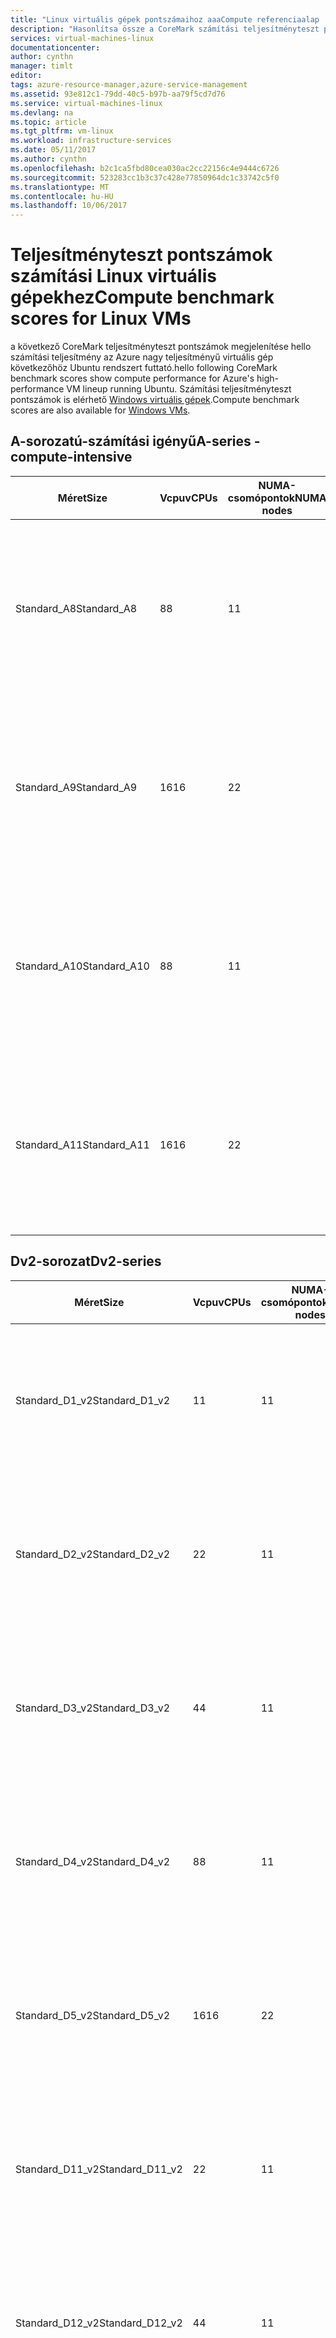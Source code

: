 ```yaml
---
title: "Linux virtuális gépek pontszámaihoz aaaCompute referenciaalap |} Microsoft Docs"
description: "Hasonlítsa össze a CoreMark számítási teljesítményteszt pontszámok Linux operációs rendszert futtató Azure virtuális gépek"
services: virtual-machines-linux
documentationcenter: 
author: cynthn
manager: timlt
editor: 
tags: azure-resource-manager,azure-service-management
ms.assetid: 93e812c1-79dd-40c5-b97b-aa79f5cd7d76
ms.service: virtual-machines-linux
ms.devlang: na
ms.topic: article
ms.tgt_pltfrm: vm-linux
ms.workload: infrastructure-services
ms.date: 05/11/2017
ms.author: cynthn
ms.openlocfilehash: b2c1ca5fbd80cea030ac2cc22156c4e9444c6726
ms.sourcegitcommit: 523283cc1b3c37c428e77850964dc1c33742c5f0
ms.translationtype: MT
ms.contentlocale: hu-HU
ms.lasthandoff: 10/06/2017
---
```

# <a name="compute-benchmark-scores-for-linux-vms"></a><span data-ttu-id="a02c3-103">Teljesítményteszt pontszámok számítási Linux virtuális gépekhez</span><span class="sxs-lookup"><span data-stu-id="a02c3-103">Compute benchmark scores for Linux VMs</span></span>
<span data-ttu-id="a02c3-104">a következő CoreMark teljesítményteszt pontszámok megjelenítése hello számítási teljesítmény az Azure nagy teljesítményű virtuális gép következőhöz Ubuntu rendszert futtató.</span><span class="sxs-lookup"><span data-stu-id="a02c3-104">hello following CoreMark benchmark scores show compute performance for Azure's high-performance VM lineup running Ubuntu.</span></span> <span data-ttu-id="a02c3-105">Számítási teljesítményteszt pontszámok is elérhető [Windows virtuális gépek](../windows/compute-benchmark-scores.md?toc=%2fazure%2fvirtual-machines%2fwindows%2ftoc.json).</span><span class="sxs-lookup"><span data-stu-id="a02c3-105">Compute benchmark scores are also available for [Windows VMs](../windows/compute-benchmark-scores.md?toc=%2fazure%2fvirtual-machines%2fwindows%2ftoc.json).</span></span>

## <a name="a-series---compute-intensive"></a><span data-ttu-id="a02c3-106">A-sorozatú-számítási igényű</span><span class="sxs-lookup"><span data-stu-id="a02c3-106">A-series - compute-intensive</span></span>
| <span data-ttu-id="a02c3-107">Méret</span><span class="sxs-lookup"><span data-stu-id="a02c3-107">Size</span></span> | <span data-ttu-id="a02c3-108">Vcpu</span><span class="sxs-lookup"><span data-stu-id="a02c3-108">vCPUs</span></span> | <span data-ttu-id="a02c3-109">NUMA-csomópontok</span><span class="sxs-lookup"><span data-stu-id="a02c3-109">NUMA nodes</span></span> | <span data-ttu-id="a02c3-110">CPU</span><span class="sxs-lookup"><span data-stu-id="a02c3-110">CPU</span></span> | <span data-ttu-id="a02c3-111">Fut.</span><span class="sxs-lookup"><span data-stu-id="a02c3-111">Runs</span></span> | <span data-ttu-id="a02c3-112">Az ismétlés/mp</span><span class="sxs-lookup"><span data-stu-id="a02c3-112">Iterations/sec</span></span> | <span data-ttu-id="a02c3-113">Szórás</span><span class="sxs-lookup"><span data-stu-id="a02c3-113">StdDev</span></span> |
| --- | --- | --- | --- | --- | --- | --- |
| <span data-ttu-id="a02c3-114">Standard_A8</span><span class="sxs-lookup"><span data-stu-id="a02c3-114">Standard_A8</span></span> |<span data-ttu-id="a02c3-115">8</span><span class="sxs-lookup"><span data-stu-id="a02c3-115">8</span></span> |<span data-ttu-id="a02c3-116">1</span><span class="sxs-lookup"><span data-stu-id="a02c3-116">1</span></span> |<span data-ttu-id="a02c3-117">Intel Xeon CPU E5-2670 0 @ 2.6-os GHz</span><span class="sxs-lookup"><span data-stu-id="a02c3-117">Intel Xeon CPU E5-2670 0 @ 2.6 GHz</span></span> |<span data-ttu-id="a02c3-118">179</span><span class="sxs-lookup"><span data-stu-id="a02c3-118">179</span></span> |<span data-ttu-id="a02c3-119">110,294</span><span class="sxs-lookup"><span data-stu-id="a02c3-119">110,294</span></span> |<span data-ttu-id="a02c3-120">554</span><span class="sxs-lookup"><span data-stu-id="a02c3-120">554</span></span> |
| <span data-ttu-id="a02c3-121">Standard_A9</span><span class="sxs-lookup"><span data-stu-id="a02c3-121">Standard_A9</span></span> |<span data-ttu-id="a02c3-122">16</span><span class="sxs-lookup"><span data-stu-id="a02c3-122">16</span></span> |<span data-ttu-id="a02c3-123">2</span><span class="sxs-lookup"><span data-stu-id="a02c3-123">2</span></span> |<span data-ttu-id="a02c3-124">Intel Xeon CPU E5-2670 0 @ 2.6-os GHz</span><span class="sxs-lookup"><span data-stu-id="a02c3-124">Intel Xeon CPU E5-2670 0 @ 2.6 GHz</span></span> |<span data-ttu-id="a02c3-125">189</span><span class="sxs-lookup"><span data-stu-id="a02c3-125">189</span></span> |<span data-ttu-id="a02c3-126">210,816</span><span class="sxs-lookup"><span data-stu-id="a02c3-126">210,816</span></span> |<span data-ttu-id="a02c3-127">2,126</span><span class="sxs-lookup"><span data-stu-id="a02c3-127">2,126</span></span> |
| <span data-ttu-id="a02c3-128">Standard_A10</span><span class="sxs-lookup"><span data-stu-id="a02c3-128">Standard_A10</span></span> |<span data-ttu-id="a02c3-129">8</span><span class="sxs-lookup"><span data-stu-id="a02c3-129">8</span></span> |<span data-ttu-id="a02c3-130">1</span><span class="sxs-lookup"><span data-stu-id="a02c3-130">1</span></span> |<span data-ttu-id="a02c3-131">Intel Xeon CPU E5-2670 0 @ 2.6-os GHz</span><span class="sxs-lookup"><span data-stu-id="a02c3-131">Intel Xeon CPU E5-2670 0 @ 2.6 GHz</span></span> |<span data-ttu-id="a02c3-132">188</span><span class="sxs-lookup"><span data-stu-id="a02c3-132">188</span></span> |<span data-ttu-id="a02c3-133">110,025</span><span class="sxs-lookup"><span data-stu-id="a02c3-133">110,025</span></span> |<span data-ttu-id="a02c3-134">1,045</span><span class="sxs-lookup"><span data-stu-id="a02c3-134">1,045</span></span> |
| <span data-ttu-id="a02c3-135">Standard_A11</span><span class="sxs-lookup"><span data-stu-id="a02c3-135">Standard_A11</span></span> |<span data-ttu-id="a02c3-136">16</span><span class="sxs-lookup"><span data-stu-id="a02c3-136">16</span></span> |<span data-ttu-id="a02c3-137">2</span><span class="sxs-lookup"><span data-stu-id="a02c3-137">2</span></span> |<span data-ttu-id="a02c3-138">Intel Xeon CPU E5-2670 0 @ 2.6-os GHz</span><span class="sxs-lookup"><span data-stu-id="a02c3-138">Intel Xeon CPU E5-2670 0 @ 2.6 GHz</span></span> |<span data-ttu-id="a02c3-139">188</span><span class="sxs-lookup"><span data-stu-id="a02c3-139">188</span></span> |<span data-ttu-id="a02c3-140">210,727</span><span class="sxs-lookup"><span data-stu-id="a02c3-140">210,727</span></span> |<span data-ttu-id="a02c3-141">2,073</span><span class="sxs-lookup"><span data-stu-id="a02c3-141">2,073</span></span> |

## <a name="dv2-series"></a><span data-ttu-id="a02c3-142">Dv2-sorozat</span><span class="sxs-lookup"><span data-stu-id="a02c3-142">Dv2-series</span></span>
| <span data-ttu-id="a02c3-143">Méret</span><span class="sxs-lookup"><span data-stu-id="a02c3-143">Size</span></span> | <span data-ttu-id="a02c3-144">Vcpu</span><span class="sxs-lookup"><span data-stu-id="a02c3-144">vCPUs</span></span> | <span data-ttu-id="a02c3-145">NUMA-csomópontok</span><span class="sxs-lookup"><span data-stu-id="a02c3-145">NUMA nodes</span></span> | <span data-ttu-id="a02c3-146">CPU</span><span class="sxs-lookup"><span data-stu-id="a02c3-146">CPU</span></span> | <span data-ttu-id="a02c3-147">Fut.</span><span class="sxs-lookup"><span data-stu-id="a02c3-147">Runs</span></span> | <span data-ttu-id="a02c3-148">Az ismétlés/mp</span><span class="sxs-lookup"><span data-stu-id="a02c3-148">Iterations/sec</span></span> | <span data-ttu-id="a02c3-149">Szórás</span><span class="sxs-lookup"><span data-stu-id="a02c3-149">StdDev</span></span> |
| --- | --- | --- | --- | --- | --- | --- |
| <span data-ttu-id="a02c3-150">Standard_D1_v2</span><span class="sxs-lookup"><span data-stu-id="a02c3-150">Standard_D1_v2</span></span> |<span data-ttu-id="a02c3-151">1</span><span class="sxs-lookup"><span data-stu-id="a02c3-151">1</span></span> |<span data-ttu-id="a02c3-152">1</span><span class="sxs-lookup"><span data-stu-id="a02c3-152">1</span></span> |<span data-ttu-id="a02c3-153">Intel Xeon E5-2673 v3 2,4 GHz-es @</span><span class="sxs-lookup"><span data-stu-id="a02c3-153">Intel Xeon E5-2673 v3 @ 2.4 GHz</span></span> |<span data-ttu-id="a02c3-154">140</span><span class="sxs-lookup"><span data-stu-id="a02c3-154">140</span></span> |<span data-ttu-id="a02c3-155">14,852</span><span class="sxs-lookup"><span data-stu-id="a02c3-155">14,852</span></span> |<span data-ttu-id="a02c3-156">780</span><span class="sxs-lookup"><span data-stu-id="a02c3-156">780</span></span> |
| <span data-ttu-id="a02c3-157">Standard_D2_v2</span><span class="sxs-lookup"><span data-stu-id="a02c3-157">Standard_D2_v2</span></span> |<span data-ttu-id="a02c3-158">2</span><span class="sxs-lookup"><span data-stu-id="a02c3-158">2</span></span> |<span data-ttu-id="a02c3-159">1</span><span class="sxs-lookup"><span data-stu-id="a02c3-159">1</span></span> |<span data-ttu-id="a02c3-160">Intel Xeon E5-2673 v3 2,4 GHz-es @</span><span class="sxs-lookup"><span data-stu-id="a02c3-160">Intel Xeon E5-2673 v3 @ 2.4 GHz</span></span> |<span data-ttu-id="a02c3-161">133</span><span class="sxs-lookup"><span data-stu-id="a02c3-161">133</span></span> |<span data-ttu-id="a02c3-162">29,467</span><span class="sxs-lookup"><span data-stu-id="a02c3-162">29,467</span></span> |<span data-ttu-id="a02c3-163">1,863</span><span class="sxs-lookup"><span data-stu-id="a02c3-163">1,863</span></span> |
| <span data-ttu-id="a02c3-164">Standard_D3_v2</span><span class="sxs-lookup"><span data-stu-id="a02c3-164">Standard_D3_v2</span></span> |<span data-ttu-id="a02c3-165">4</span><span class="sxs-lookup"><span data-stu-id="a02c3-165">4</span></span> |<span data-ttu-id="a02c3-166">1</span><span class="sxs-lookup"><span data-stu-id="a02c3-166">1</span></span> |<span data-ttu-id="a02c3-167">Intel Xeon E5-2673 v3 2,4 GHz-es @</span><span class="sxs-lookup"><span data-stu-id="a02c3-167">Intel Xeon E5-2673 v3 @ 2.4 GHz</span></span> |<span data-ttu-id="a02c3-168">139</span><span class="sxs-lookup"><span data-stu-id="a02c3-168">139</span></span> |<span data-ttu-id="a02c3-169">56,205</span><span class="sxs-lookup"><span data-stu-id="a02c3-169">56,205</span></span> |<span data-ttu-id="a02c3-170">1,167</span><span class="sxs-lookup"><span data-stu-id="a02c3-170">1,167</span></span> |
| <span data-ttu-id="a02c3-171">Standard_D4_v2</span><span class="sxs-lookup"><span data-stu-id="a02c3-171">Standard_D4_v2</span></span> |<span data-ttu-id="a02c3-172">8</span><span class="sxs-lookup"><span data-stu-id="a02c3-172">8</span></span> |<span data-ttu-id="a02c3-173">1</span><span class="sxs-lookup"><span data-stu-id="a02c3-173">1</span></span> |<span data-ttu-id="a02c3-174">Intel Xeon E5-2673 v3 2,4 GHz-es @</span><span class="sxs-lookup"><span data-stu-id="a02c3-174">Intel Xeon E5-2673 v3 @ 2.4 GHz</span></span> |<span data-ttu-id="a02c3-175">126</span><span class="sxs-lookup"><span data-stu-id="a02c3-175">126</span></span> |<span data-ttu-id="a02c3-176">108,543</span><span class="sxs-lookup"><span data-stu-id="a02c3-176">108,543</span></span> |<span data-ttu-id="a02c3-177">3,446</span><span class="sxs-lookup"><span data-stu-id="a02c3-177">3,446</span></span> |
| <span data-ttu-id="a02c3-178">Standard_D5_v2</span><span class="sxs-lookup"><span data-stu-id="a02c3-178">Standard_D5_v2</span></span> |<span data-ttu-id="a02c3-179">16</span><span class="sxs-lookup"><span data-stu-id="a02c3-179">16</span></span> |<span data-ttu-id="a02c3-180">2</span><span class="sxs-lookup"><span data-stu-id="a02c3-180">2</span></span> |<span data-ttu-id="a02c3-181">Intel Xeon E5-2673 v3 2,4 GHz-es @</span><span class="sxs-lookup"><span data-stu-id="a02c3-181">Intel Xeon E5-2673 v3 @ 2.4 GHz</span></span> |<span data-ttu-id="a02c3-182">126</span><span class="sxs-lookup"><span data-stu-id="a02c3-182">126</span></span> |<span data-ttu-id="a02c3-183">205,332</span><span class="sxs-lookup"><span data-stu-id="a02c3-183">205,332</span></span> |<span data-ttu-id="a02c3-184">9,998</span><span class="sxs-lookup"><span data-stu-id="a02c3-184">9,998</span></span> |
| <span data-ttu-id="a02c3-185">Standard_D11_v2</span><span class="sxs-lookup"><span data-stu-id="a02c3-185">Standard_D11_v2</span></span> |<span data-ttu-id="a02c3-186">2</span><span class="sxs-lookup"><span data-stu-id="a02c3-186">2</span></span> |<span data-ttu-id="a02c3-187">1</span><span class="sxs-lookup"><span data-stu-id="a02c3-187">1</span></span> |<span data-ttu-id="a02c3-188">Intel Xeon E5-2673 v3 2,4 GHz-es @</span><span class="sxs-lookup"><span data-stu-id="a02c3-188">Intel Xeon E5-2673 v3 @ 2.4 GHz</span></span> |<span data-ttu-id="a02c3-189">125</span><span class="sxs-lookup"><span data-stu-id="a02c3-189">125</span></span> |<span data-ttu-id="a02c3-190">28,598</span><span class="sxs-lookup"><span data-stu-id="a02c3-190">28,598</span></span> |<span data-ttu-id="a02c3-191">1,510</span><span class="sxs-lookup"><span data-stu-id="a02c3-191">1,510</span></span> |
| <span data-ttu-id="a02c3-192">Standard_D12_v2</span><span class="sxs-lookup"><span data-stu-id="a02c3-192">Standard_D12_v2</span></span> |<span data-ttu-id="a02c3-193">4</span><span class="sxs-lookup"><span data-stu-id="a02c3-193">4</span></span> |<span data-ttu-id="a02c3-194">1</span><span class="sxs-lookup"><span data-stu-id="a02c3-194">1</span></span> |<span data-ttu-id="a02c3-195">Intel Xeon E5-2673 v3 2,4 GHz-es @</span><span class="sxs-lookup"><span data-stu-id="a02c3-195">Intel Xeon E5-2673 v3 @ 2.4 GHz</span></span> |<span data-ttu-id="a02c3-196">131</span><span class="sxs-lookup"><span data-stu-id="a02c3-196">131</span></span> |<span data-ttu-id="a02c3-197">55,673</span><span class="sxs-lookup"><span data-stu-id="a02c3-197">55,673</span></span> |<span data-ttu-id="a02c3-198">1,418</span><span class="sxs-lookup"><span data-stu-id="a02c3-198">1,418</span></span> |
| <span data-ttu-id="a02c3-199">Standard_D13_v2</span><span class="sxs-lookup"><span data-stu-id="a02c3-199">Standard_D13_v2</span></span> |<span data-ttu-id="a02c3-200">8</span><span class="sxs-lookup"><span data-stu-id="a02c3-200">8</span></span> |<span data-ttu-id="a02c3-201">1</span><span class="sxs-lookup"><span data-stu-id="a02c3-201">1</span></span> |<span data-ttu-id="a02c3-202">Intel Xeon E5-2673 v3 2,4 GHz-es @</span><span class="sxs-lookup"><span data-stu-id="a02c3-202">Intel Xeon E5-2673 v3 @ 2.4 GHz</span></span> |<span data-ttu-id="a02c3-203">140</span><span class="sxs-lookup"><span data-stu-id="a02c3-203">140</span></span> |<span data-ttu-id="a02c3-204">107,986</span><span class="sxs-lookup"><span data-stu-id="a02c3-204">107,986</span></span> |<span data-ttu-id="a02c3-205">3,089</span><span class="sxs-lookup"><span data-stu-id="a02c3-205">3,089</span></span> |
| <span data-ttu-id="a02c3-206">Standard_D14_v2</span><span class="sxs-lookup"><span data-stu-id="a02c3-206">Standard_D14_v2</span></span> |<span data-ttu-id="a02c3-207">16</span><span class="sxs-lookup"><span data-stu-id="a02c3-207">16</span></span> |<span data-ttu-id="a02c3-208">2</span><span class="sxs-lookup"><span data-stu-id="a02c3-208">2</span></span> |<span data-ttu-id="a02c3-209">Intel Xeon E5-2673 v3 2,4 GHz-es @</span><span class="sxs-lookup"><span data-stu-id="a02c3-209">Intel Xeon E5-2673 v3 @ 2.4 GHz</span></span> |<span data-ttu-id="a02c3-210">140</span><span class="sxs-lookup"><span data-stu-id="a02c3-210">140</span></span> |<span data-ttu-id="a02c3-211">208,186</span><span class="sxs-lookup"><span data-stu-id="a02c3-211">208,186</span></span> |<span data-ttu-id="a02c3-212">8,839</span><span class="sxs-lookup"><span data-stu-id="a02c3-212">8,839</span></span> |
| <span data-ttu-id="a02c3-213">Standard_D15_v2</span><span class="sxs-lookup"><span data-stu-id="a02c3-213">Standard_D15_v2</span></span> |<span data-ttu-id="a02c3-214">20</span><span class="sxs-lookup"><span data-stu-id="a02c3-214">20</span></span> |<span data-ttu-id="a02c3-215">2</span><span class="sxs-lookup"><span data-stu-id="a02c3-215">2</span></span> |<span data-ttu-id="a02c3-216">Intel Xeon E5-2673 v3 2,4 GHz-es @</span><span class="sxs-lookup"><span data-stu-id="a02c3-216">Intel Xeon E5-2673 v3 @ 2.4 GHz</span></span> |<span data-ttu-id="a02c3-217">28</span><span class="sxs-lookup"><span data-stu-id="a02c3-217">28</span></span> |<span data-ttu-id="a02c3-218">268,560</span><span class="sxs-lookup"><span data-stu-id="a02c3-218">268,560</span></span> |<span data-ttu-id="a02c3-219">4,667</span><span class="sxs-lookup"><span data-stu-id="a02c3-219">4,667</span></span> |

## <a name="f-series"></a><span data-ttu-id="a02c3-220">F-sorozat</span><span class="sxs-lookup"><span data-stu-id="a02c3-220">F-series</span></span>
| <span data-ttu-id="a02c3-221">Méret</span><span class="sxs-lookup"><span data-stu-id="a02c3-221">Size</span></span> | <span data-ttu-id="a02c3-222">Vcpu</span><span class="sxs-lookup"><span data-stu-id="a02c3-222">vCPUs</span></span> | <span data-ttu-id="a02c3-223">NUMA-csomópontok</span><span class="sxs-lookup"><span data-stu-id="a02c3-223">NUMA nodes</span></span> | <span data-ttu-id="a02c3-224">CPU</span><span class="sxs-lookup"><span data-stu-id="a02c3-224">CPU</span></span> | <span data-ttu-id="a02c3-225">Fut.</span><span class="sxs-lookup"><span data-stu-id="a02c3-225">Runs</span></span> | <span data-ttu-id="a02c3-226">Az ismétlés/mp</span><span class="sxs-lookup"><span data-stu-id="a02c3-226">Iterations/sec</span></span> | <span data-ttu-id="a02c3-227">Szórás</span><span class="sxs-lookup"><span data-stu-id="a02c3-227">StdDev</span></span> |
| --- | --- | --- | --- | --- | --- | --- |
| <span data-ttu-id="a02c3-228">Standard_F1</span><span class="sxs-lookup"><span data-stu-id="a02c3-228">Standard_F1</span></span> |<span data-ttu-id="a02c3-229">1</span><span class="sxs-lookup"><span data-stu-id="a02c3-229">1</span></span> |<span data-ttu-id="a02c3-230">1</span><span class="sxs-lookup"><span data-stu-id="a02c3-230">1</span></span> |<span data-ttu-id="a02c3-231">Intel Xeon E5-2673 v3 2,4 GHz-es @</span><span class="sxs-lookup"><span data-stu-id="a02c3-231">Intel Xeon E5-2673 v3 @ 2.4 GHz</span></span> |<span data-ttu-id="a02c3-232">154</span><span class="sxs-lookup"><span data-stu-id="a02c3-232">154</span></span> |<span data-ttu-id="a02c3-233">15,602</span><span class="sxs-lookup"><span data-stu-id="a02c3-233">15,602</span></span> |<span data-ttu-id="a02c3-234">787</span><span class="sxs-lookup"><span data-stu-id="a02c3-234">787</span></span> |
| <span data-ttu-id="a02c3-235">Standard_F2</span><span class="sxs-lookup"><span data-stu-id="a02c3-235">Standard_F2</span></span> |<span data-ttu-id="a02c3-236">2</span><span class="sxs-lookup"><span data-stu-id="a02c3-236">2</span></span> |<span data-ttu-id="a02c3-237">1</span><span class="sxs-lookup"><span data-stu-id="a02c3-237">1</span></span> |<span data-ttu-id="a02c3-238">Intel Xeon E5-2673 v3 2,4 GHz-es @</span><span class="sxs-lookup"><span data-stu-id="a02c3-238">Intel Xeon E5-2673 v3 @ 2.4 GHz</span></span> |<span data-ttu-id="a02c3-239">126</span><span class="sxs-lookup"><span data-stu-id="a02c3-239">126</span></span> |<span data-ttu-id="a02c3-240">29,519</span><span class="sxs-lookup"><span data-stu-id="a02c3-240">29,519</span></span> |<span data-ttu-id="a02c3-241">1,233</span><span class="sxs-lookup"><span data-stu-id="a02c3-241">1,233</span></span> |
| <span data-ttu-id="a02c3-242">Standard_F4</span><span class="sxs-lookup"><span data-stu-id="a02c3-242">Standard_F4</span></span> |<span data-ttu-id="a02c3-243">4</span><span class="sxs-lookup"><span data-stu-id="a02c3-243">4</span></span> |<span data-ttu-id="a02c3-244">1</span><span class="sxs-lookup"><span data-stu-id="a02c3-244">1</span></span> |<span data-ttu-id="a02c3-245">Intel Xeon E5-2673 v3 2,4 GHz-es @</span><span class="sxs-lookup"><span data-stu-id="a02c3-245">Intel Xeon E5-2673 v3 @ 2.4 GHz</span></span> |<span data-ttu-id="a02c3-246">147</span><span class="sxs-lookup"><span data-stu-id="a02c3-246">147</span></span> |<span data-ttu-id="a02c3-247">58,709</span><span class="sxs-lookup"><span data-stu-id="a02c3-247">58,709</span></span> |<span data-ttu-id="a02c3-248">1,227</span><span class="sxs-lookup"><span data-stu-id="a02c3-248">1,227</span></span> |
| <span data-ttu-id="a02c3-249">Standard_F8</span><span class="sxs-lookup"><span data-stu-id="a02c3-249">Standard_F8</span></span> |<span data-ttu-id="a02c3-250">8</span><span class="sxs-lookup"><span data-stu-id="a02c3-250">8</span></span> |<span data-ttu-id="a02c3-251">1</span><span class="sxs-lookup"><span data-stu-id="a02c3-251">1</span></span> |<span data-ttu-id="a02c3-252">Intel Xeon E5-2673 v3 2,4 GHz-es @</span><span class="sxs-lookup"><span data-stu-id="a02c3-252">Intel Xeon E5-2673 v3 @ 2.4 GHz</span></span> |<span data-ttu-id="a02c3-253">224</span><span class="sxs-lookup"><span data-stu-id="a02c3-253">224</span></span> |<span data-ttu-id="a02c3-254">112,772</span><span class="sxs-lookup"><span data-stu-id="a02c3-254">112,772</span></span> |<span data-ttu-id="a02c3-255">3,006</span><span class="sxs-lookup"><span data-stu-id="a02c3-255">3,006</span></span> |
| <span data-ttu-id="a02c3-256">Standard_F16</span><span class="sxs-lookup"><span data-stu-id="a02c3-256">Standard_F16</span></span> |<span data-ttu-id="a02c3-257">16</span><span class="sxs-lookup"><span data-stu-id="a02c3-257">16</span></span> |<span data-ttu-id="a02c3-258">2</span><span class="sxs-lookup"><span data-stu-id="a02c3-258">2</span></span> |<span data-ttu-id="a02c3-259">Intel Xeon E5-2673 v3 2,4 GHz-es @</span><span class="sxs-lookup"><span data-stu-id="a02c3-259">Intel Xeon E5-2673 v3 @ 2.4 GHz</span></span> |<span data-ttu-id="a02c3-260">42</span><span class="sxs-lookup"><span data-stu-id="a02c3-260">42</span></span> |<span data-ttu-id="a02c3-261">218,571</span><span class="sxs-lookup"><span data-stu-id="a02c3-261">218,571</span></span> |<span data-ttu-id="a02c3-262">5,113</span><span class="sxs-lookup"><span data-stu-id="a02c3-262">5,113</span></span> |

## <a name="g-series"></a><span data-ttu-id="a02c3-263">G-sorozat</span><span class="sxs-lookup"><span data-stu-id="a02c3-263">G-series</span></span>
| <span data-ttu-id="a02c3-264">Méret</span><span class="sxs-lookup"><span data-stu-id="a02c3-264">Size</span></span> | <span data-ttu-id="a02c3-265">Vcpu</span><span class="sxs-lookup"><span data-stu-id="a02c3-265">vCPUs</span></span> | <span data-ttu-id="a02c3-266">NUMA-csomópontok</span><span class="sxs-lookup"><span data-stu-id="a02c3-266">NUMA nodes</span></span> | <span data-ttu-id="a02c3-267">CPU</span><span class="sxs-lookup"><span data-stu-id="a02c3-267">CPU</span></span> | <span data-ttu-id="a02c3-268">Fut.</span><span class="sxs-lookup"><span data-stu-id="a02c3-268">Runs</span></span> | <span data-ttu-id="a02c3-269">Az ismétlés/mp</span><span class="sxs-lookup"><span data-stu-id="a02c3-269">Iterations/sec</span></span> | <span data-ttu-id="a02c3-270">Szórás</span><span class="sxs-lookup"><span data-stu-id="a02c3-270">StdDev</span></span> |
| --- | --- | --- | --- | --- | --- | --- |
| <span data-ttu-id="a02c3-271">Standard_G1</span><span class="sxs-lookup"><span data-stu-id="a02c3-271">Standard_G1</span></span> |<span data-ttu-id="a02c3-272">2</span><span class="sxs-lookup"><span data-stu-id="a02c3-272">2</span></span> |<span data-ttu-id="a02c3-273">1</span><span class="sxs-lookup"><span data-stu-id="a02c3-273">1</span></span> |<span data-ttu-id="a02c3-274">Intel Xeon E5-2698B v3 @ 2 GHz-es</span><span class="sxs-lookup"><span data-stu-id="a02c3-274">Intel Xeon E5-2698B v3 @ 2 GHz</span></span> |<span data-ttu-id="a02c3-275">83</span><span class="sxs-lookup"><span data-stu-id="a02c3-275">83</span></span> |<span data-ttu-id="a02c3-276">31,310</span><span class="sxs-lookup"><span data-stu-id="a02c3-276">31,310</span></span> |<span data-ttu-id="a02c3-277">2,891</span><span class="sxs-lookup"><span data-stu-id="a02c3-277">2,891</span></span> |
| <span data-ttu-id="a02c3-278">Standard_G2</span><span class="sxs-lookup"><span data-stu-id="a02c3-278">Standard_G2</span></span> |<span data-ttu-id="a02c3-279">4</span><span class="sxs-lookup"><span data-stu-id="a02c3-279">4</span></span> |<span data-ttu-id="a02c3-280">1</span><span class="sxs-lookup"><span data-stu-id="a02c3-280">1</span></span> |<span data-ttu-id="a02c3-281">Intel Xeon E5-2698B v3 @ 2 GHz-es</span><span class="sxs-lookup"><span data-stu-id="a02c3-281">Intel Xeon E5-2698B v3 @ 2 GHz</span></span> |<span data-ttu-id="a02c3-282">84</span><span class="sxs-lookup"><span data-stu-id="a02c3-282">84</span></span> |<span data-ttu-id="a02c3-283">60,112</span><span class="sxs-lookup"><span data-stu-id="a02c3-283">60,112</span></span> |<span data-ttu-id="a02c3-284">3,537</span><span class="sxs-lookup"><span data-stu-id="a02c3-284">3,537</span></span> |
| <span data-ttu-id="a02c3-285">Standard_G3</span><span class="sxs-lookup"><span data-stu-id="a02c3-285">Standard_G3</span></span> |<span data-ttu-id="a02c3-286">8</span><span class="sxs-lookup"><span data-stu-id="a02c3-286">8</span></span> |<span data-ttu-id="a02c3-287">1</span><span class="sxs-lookup"><span data-stu-id="a02c3-287">1</span></span> |<span data-ttu-id="a02c3-288">Intel Xeon E5-2698B v3 @ 2 GHz-es</span><span class="sxs-lookup"><span data-stu-id="a02c3-288">Intel Xeon E5-2698B v3 @ 2 GHz</span></span> |<span data-ttu-id="a02c3-289">84</span><span class="sxs-lookup"><span data-stu-id="a02c3-289">84</span></span> |<span data-ttu-id="a02c3-290">107,522</span><span class="sxs-lookup"><span data-stu-id="a02c3-290">107,522</span></span> |<span data-ttu-id="a02c3-291">4,537</span><span class="sxs-lookup"><span data-stu-id="a02c3-291">4,537</span></span> |
| <span data-ttu-id="a02c3-292">Standard_G4</span><span class="sxs-lookup"><span data-stu-id="a02c3-292">Standard_G4</span></span> |<span data-ttu-id="a02c3-293">16</span><span class="sxs-lookup"><span data-stu-id="a02c3-293">16</span></span> |<span data-ttu-id="a02c3-294">1</span><span class="sxs-lookup"><span data-stu-id="a02c3-294">1</span></span> |<span data-ttu-id="a02c3-295">Intel Xeon E5-2698B v3 @ 2 GHz-es</span><span class="sxs-lookup"><span data-stu-id="a02c3-295">Intel Xeon E5-2698B v3 @ 2 GHz</span></span> |<span data-ttu-id="a02c3-296">83</span><span class="sxs-lookup"><span data-stu-id="a02c3-296">83</span></span> |<span data-ttu-id="a02c3-297">195,116</span><span class="sxs-lookup"><span data-stu-id="a02c3-297">195,116</span></span> |<span data-ttu-id="a02c3-298">5,024</span><span class="sxs-lookup"><span data-stu-id="a02c3-298">5,024</span></span> |
| <span data-ttu-id="a02c3-299">Standard szintű, G5</span><span class="sxs-lookup"><span data-stu-id="a02c3-299">Standard_G5</span></span> |<span data-ttu-id="a02c3-300">32</span><span class="sxs-lookup"><span data-stu-id="a02c3-300">32</span></span> |<span data-ttu-id="a02c3-301">2</span><span class="sxs-lookup"><span data-stu-id="a02c3-301">2</span></span> |<span data-ttu-id="a02c3-302">Intel Xeon E5-2698B v3 @ 2 GHz-es</span><span class="sxs-lookup"><span data-stu-id="a02c3-302">Intel Xeon E5-2698B v3 @ 2 GHz</span></span> |<span data-ttu-id="a02c3-303">84</span><span class="sxs-lookup"><span data-stu-id="a02c3-303">84</span></span> |<span data-ttu-id="a02c3-304">360,329</span><span class="sxs-lookup"><span data-stu-id="a02c3-304">360,329</span></span> |<span data-ttu-id="a02c3-305">14,212</span><span class="sxs-lookup"><span data-stu-id="a02c3-305">14,212</span></span> |

## <a name="gs-series"></a><span data-ttu-id="a02c3-306">GS sorozat</span><span class="sxs-lookup"><span data-stu-id="a02c3-306">GS-series</span></span>
| <span data-ttu-id="a02c3-307">Méret</span><span class="sxs-lookup"><span data-stu-id="a02c3-307">Size</span></span> | <span data-ttu-id="a02c3-308">Vcpu</span><span class="sxs-lookup"><span data-stu-id="a02c3-308">vCPUs</span></span> | <span data-ttu-id="a02c3-309">NUMA-csomópontok</span><span class="sxs-lookup"><span data-stu-id="a02c3-309">NUMA nodes</span></span> | <span data-ttu-id="a02c3-310">CPU</span><span class="sxs-lookup"><span data-stu-id="a02c3-310">CPU</span></span> | <span data-ttu-id="a02c3-311">Fut.</span><span class="sxs-lookup"><span data-stu-id="a02c3-311">Runs</span></span> | <span data-ttu-id="a02c3-312">Az ismétlés/mp</span><span class="sxs-lookup"><span data-stu-id="a02c3-312">Iterations/sec</span></span> | <span data-ttu-id="a02c3-313">Szórás</span><span class="sxs-lookup"><span data-stu-id="a02c3-313">StdDev</span></span> |
| --- | --- | --- | --- | --- | --- | --- |
| <span data-ttu-id="a02c3-314">Standard_GS1</span><span class="sxs-lookup"><span data-stu-id="a02c3-314">Standard_GS1</span></span> |<span data-ttu-id="a02c3-315">2</span><span class="sxs-lookup"><span data-stu-id="a02c3-315">2</span></span> |<span data-ttu-id="a02c3-316">1</span><span class="sxs-lookup"><span data-stu-id="a02c3-316">1</span></span> |<span data-ttu-id="a02c3-317">Intel Xeon E5-2698B v3 @ 2 GHz-es</span><span class="sxs-lookup"><span data-stu-id="a02c3-317">Intel Xeon E5-2698B v3 @ 2 GHz</span></span> |<span data-ttu-id="a02c3-318">84</span><span class="sxs-lookup"><span data-stu-id="a02c3-318">84</span></span> |<span data-ttu-id="a02c3-319">28,613</span><span class="sxs-lookup"><span data-stu-id="a02c3-319">28,613</span></span> |<span data-ttu-id="a02c3-320">1,884</span><span class="sxs-lookup"><span data-stu-id="a02c3-320">1,884</span></span> |
| <span data-ttu-id="a02c3-321">Standard_GS2</span><span class="sxs-lookup"><span data-stu-id="a02c3-321">Standard_GS2</span></span> |<span data-ttu-id="a02c3-322">4</span><span class="sxs-lookup"><span data-stu-id="a02c3-322">4</span></span> |<span data-ttu-id="a02c3-323">1</span><span class="sxs-lookup"><span data-stu-id="a02c3-323">1</span></span> |<span data-ttu-id="a02c3-324">Intel Xeon E5-2698B v3 @ 2 GHz-es</span><span class="sxs-lookup"><span data-stu-id="a02c3-324">Intel Xeon E5-2698B v3 @ 2 GHz</span></span> |<span data-ttu-id="a02c3-325">83</span><span class="sxs-lookup"><span data-stu-id="a02c3-325">83</span></span> |<span data-ttu-id="a02c3-326">54,348</span><span class="sxs-lookup"><span data-stu-id="a02c3-326">54,348</span></span> |<span data-ttu-id="a02c3-327">3,474</span><span class="sxs-lookup"><span data-stu-id="a02c3-327">3,474</span></span> |
| <span data-ttu-id="a02c3-328">Standard_GS3</span><span class="sxs-lookup"><span data-stu-id="a02c3-328">Standard_GS3</span></span> |<span data-ttu-id="a02c3-329">8</span><span class="sxs-lookup"><span data-stu-id="a02c3-329">8</span></span> |<span data-ttu-id="a02c3-330">1</span><span class="sxs-lookup"><span data-stu-id="a02c3-330">1</span></span> |<span data-ttu-id="a02c3-331">Intel Xeon E5-2698B v3 @ 2 GHz-es</span><span class="sxs-lookup"><span data-stu-id="a02c3-331">Intel Xeon E5-2698B v3 @ 2 GHz</span></span> |<span data-ttu-id="a02c3-332">83</span><span class="sxs-lookup"><span data-stu-id="a02c3-332">83</span></span> |<span data-ttu-id="a02c3-333">104,564</span><span class="sxs-lookup"><span data-stu-id="a02c3-333">104,564</span></span> |<span data-ttu-id="a02c3-334">1,834</span><span class="sxs-lookup"><span data-stu-id="a02c3-334">1,834</span></span> |
| <span data-ttu-id="a02c3-335">Standard_GS4</span><span class="sxs-lookup"><span data-stu-id="a02c3-335">Standard_GS4</span></span> |<span data-ttu-id="a02c3-336">16</span><span class="sxs-lookup"><span data-stu-id="a02c3-336">16</span></span> |<span data-ttu-id="a02c3-337">1</span><span class="sxs-lookup"><span data-stu-id="a02c3-337">1</span></span> |<span data-ttu-id="a02c3-338">Intel Xeon E5-2698B v3 @ 2 GHz-es</span><span class="sxs-lookup"><span data-stu-id="a02c3-338">Intel Xeon E5-2698B v3 @ 2 GHz</span></span> |<span data-ttu-id="a02c3-339">84</span><span class="sxs-lookup"><span data-stu-id="a02c3-339">84</span></span> |<span data-ttu-id="a02c3-340">194,111</span><span class="sxs-lookup"><span data-stu-id="a02c3-340">194,111</span></span> |<span data-ttu-id="a02c3-341">4,735</span><span class="sxs-lookup"><span data-stu-id="a02c3-341">4,735</span></span> |
| <span data-ttu-id="a02c3-342">Standard_GS5</span><span class="sxs-lookup"><span data-stu-id="a02c3-342">Standard_GS5</span></span> |<span data-ttu-id="a02c3-343">32</span><span class="sxs-lookup"><span data-stu-id="a02c3-343">32</span></span> |<span data-ttu-id="a02c3-344">2</span><span class="sxs-lookup"><span data-stu-id="a02c3-344">2</span></span> |<span data-ttu-id="a02c3-345">Intel Xeon E5-2698B v3 @ 2 GHz-es</span><span class="sxs-lookup"><span data-stu-id="a02c3-345">Intel Xeon E5-2698B v3 @ 2 GHz</span></span> |<span data-ttu-id="a02c3-346">84</span><span class="sxs-lookup"><span data-stu-id="a02c3-346">84</span></span> |<span data-ttu-id="a02c3-347">357,396</span><span class="sxs-lookup"><span data-stu-id="a02c3-347">357,396</span></span> |<span data-ttu-id="a02c3-348">16,228</span><span class="sxs-lookup"><span data-stu-id="a02c3-348">16,228</span></span> |

## <a name="h-series"></a><span data-ttu-id="a02c3-349">H-sorozat</span><span class="sxs-lookup"><span data-stu-id="a02c3-349">H-series</span></span>
| <span data-ttu-id="a02c3-350">Méret</span><span class="sxs-lookup"><span data-stu-id="a02c3-350">Size</span></span> | <span data-ttu-id="a02c3-351">Vcpu</span><span class="sxs-lookup"><span data-stu-id="a02c3-351">vCPUs</span></span> | <span data-ttu-id="a02c3-352">NUMA-csomópontok</span><span class="sxs-lookup"><span data-stu-id="a02c3-352">NUMA nodes</span></span> | <span data-ttu-id="a02c3-353">CPU</span><span class="sxs-lookup"><span data-stu-id="a02c3-353">CPU</span></span> | <span data-ttu-id="a02c3-354">Fut.</span><span class="sxs-lookup"><span data-stu-id="a02c3-354">Runs</span></span> | <span data-ttu-id="a02c3-355">Az ismétlés/mp</span><span class="sxs-lookup"><span data-stu-id="a02c3-355">Iterations/sec</span></span> | <span data-ttu-id="a02c3-356">Szórás</span><span class="sxs-lookup"><span data-stu-id="a02c3-356">StdDev</span></span> |
| --- | --- | --- | --- | --- | --- | --- |
| <span data-ttu-id="a02c3-357">Standard_H8</span><span class="sxs-lookup"><span data-stu-id="a02c3-357">Standard_H8</span></span> |<span data-ttu-id="a02c3-358">8</span><span class="sxs-lookup"><span data-stu-id="a02c3-358">8</span></span> |<span data-ttu-id="a02c3-359">1</span><span class="sxs-lookup"><span data-stu-id="a02c3-359">1</span></span> |<span data-ttu-id="a02c3-360">Intel Xeon E5-2667 v3 3,2 GHz-es @</span><span class="sxs-lookup"><span data-stu-id="a02c3-360">Intel Xeon E5-2667 v3 @ 3.2 GHz</span></span> |<span data-ttu-id="a02c3-361">28</span><span class="sxs-lookup"><span data-stu-id="a02c3-361">28</span></span> |<span data-ttu-id="a02c3-362">140,782</span><span class="sxs-lookup"><span data-stu-id="a02c3-362">140,782</span></span> |<span data-ttu-id="a02c3-363">2,512</span><span class="sxs-lookup"><span data-stu-id="a02c3-363">2,512</span></span> |
| <span data-ttu-id="a02c3-364">Standard_H16</span><span class="sxs-lookup"><span data-stu-id="a02c3-364">Standard_H16</span></span> |<span data-ttu-id="a02c3-365">16</span><span class="sxs-lookup"><span data-stu-id="a02c3-365">16</span></span> |<span data-ttu-id="a02c3-366">2</span><span class="sxs-lookup"><span data-stu-id="a02c3-366">2</span></span> |<span data-ttu-id="a02c3-367">Intel Xeon E5-2667 v3 3,2 GHz-es @</span><span class="sxs-lookup"><span data-stu-id="a02c3-367">Intel Xeon E5-2667 v3 @ 3.2 GHz</span></span> |<span data-ttu-id="a02c3-368">35</span><span class="sxs-lookup"><span data-stu-id="a02c3-368">35</span></span> |<span data-ttu-id="a02c3-369">275,289</span><span class="sxs-lookup"><span data-stu-id="a02c3-369">275,289</span></span> |<span data-ttu-id="a02c3-370">7,110</span><span class="sxs-lookup"><span data-stu-id="a02c3-370">7,110</span></span> |
| <span data-ttu-id="a02c3-371">Standard_H18m</span><span class="sxs-lookup"><span data-stu-id="a02c3-371">Standard_H18m</span></span> |<span data-ttu-id="a02c3-372">8</span><span class="sxs-lookup"><span data-stu-id="a02c3-372">8</span></span> |<span data-ttu-id="a02c3-373">1</span><span class="sxs-lookup"><span data-stu-id="a02c3-373">1</span></span> |<span data-ttu-id="a02c3-374">Intel Xeon E5-2667 v3 3,2 GHz-es @</span><span class="sxs-lookup"><span data-stu-id="a02c3-374">Intel Xeon E5-2667 v3 @ 3.2 GHz</span></span> |<span data-ttu-id="a02c3-375">28</span><span class="sxs-lookup"><span data-stu-id="a02c3-375">28</span></span> |<span data-ttu-id="a02c3-376">139,071</span><span class="sxs-lookup"><span data-stu-id="a02c3-376">139,071</span></span> |<span data-ttu-id="a02c3-377">3,988</span><span class="sxs-lookup"><span data-stu-id="a02c3-377">3,988</span></span> |
| <span data-ttu-id="a02c3-378">Standard_H16m</span><span class="sxs-lookup"><span data-stu-id="a02c3-378">Standard_H16m</span></span> |<span data-ttu-id="a02c3-379">16</span><span class="sxs-lookup"><span data-stu-id="a02c3-379">16</span></span> |<span data-ttu-id="a02c3-380">2</span><span class="sxs-lookup"><span data-stu-id="a02c3-380">2</span></span> |<span data-ttu-id="a02c3-381">Intel Xeon E5-2667 v3 3,2 GHz-es @</span><span class="sxs-lookup"><span data-stu-id="a02c3-381">Intel Xeon E5-2667 v3 @ 3.2 GHz</span></span> |<span data-ttu-id="a02c3-382">28</span><span class="sxs-lookup"><span data-stu-id="a02c3-382">28</span></span> |<span data-ttu-id="a02c3-383">275,988</span><span class="sxs-lookup"><span data-stu-id="a02c3-383">275,988</span></span> |<span data-ttu-id="a02c3-384">6,963</span><span class="sxs-lookup"><span data-stu-id="a02c3-384">6,963</span></span> |
| <span data-ttu-id="a02c3-385">Standard h16r méretű</span><span class="sxs-lookup"><span data-stu-id="a02c3-385">Standard_H16r</span></span> |<span data-ttu-id="a02c3-386">16</span><span class="sxs-lookup"><span data-stu-id="a02c3-386">16</span></span> |<span data-ttu-id="a02c3-387">2</span><span class="sxs-lookup"><span data-stu-id="a02c3-387">2</span></span> |<span data-ttu-id="a02c3-388">Intel Xeon E5-2667 v3 3,2 GHz-es @</span><span class="sxs-lookup"><span data-stu-id="a02c3-388">Intel Xeon E5-2667 v3 @ 3.2 GHz</span></span> |<span data-ttu-id="a02c3-389">28</span><span class="sxs-lookup"><span data-stu-id="a02c3-389">28</span></span> |<span data-ttu-id="a02c3-390">273,982</span><span class="sxs-lookup"><span data-stu-id="a02c3-390">273,982</span></span> |<span data-ttu-id="a02c3-391">6,069</span><span class="sxs-lookup"><span data-stu-id="a02c3-391">6,069</span></span> |
| <span data-ttu-id="a02c3-392">Standard h16mr méretű</span><span class="sxs-lookup"><span data-stu-id="a02c3-392">Standard_H16mr</span></span> |<span data-ttu-id="a02c3-393">16</span><span class="sxs-lookup"><span data-stu-id="a02c3-393">16</span></span> |<span data-ttu-id="a02c3-394">2</span><span class="sxs-lookup"><span data-stu-id="a02c3-394">2</span></span> |<span data-ttu-id="a02c3-395">Intel Xeon E5-2667 v3 3,2 GHz-es @</span><span class="sxs-lookup"><span data-stu-id="a02c3-395">Intel Xeon E5-2667 v3 @ 3.2 GHz</span></span> |<span data-ttu-id="a02c3-396">28</span><span class="sxs-lookup"><span data-stu-id="a02c3-396">28</span></span> |<span data-ttu-id="a02c3-397">274,523</span><span class="sxs-lookup"><span data-stu-id="a02c3-397">274,523</span></span> |<span data-ttu-id="a02c3-398">5,698</span><span class="sxs-lookup"><span data-stu-id="a02c3-398">5,698</span></span> |

## <a name="about-coremark"></a><span data-ttu-id="a02c3-399">CoreMark kapcsolatos</span><span class="sxs-lookup"><span data-stu-id="a02c3-399">About CoreMark</span></span>
<span data-ttu-id="a02c3-400">Linux-számok futtatásával volt számított [CoreMark](http://www.eembc.org/coremark/faq.php) az Ubuntu.</span><span class="sxs-lookup"><span data-stu-id="a02c3-400">Linux numbers were computed by running [CoreMark](http://www.eembc.org/coremark/faq.php) on Ubuntu.</span></span> <span data-ttu-id="a02c3-401">CoreMark szálak set toohello virtuális processzorok száma hello száma lett konfigurálva, és feldolgozási tooPThreads beállítása.</span><span class="sxs-lookup"><span data-stu-id="a02c3-401">CoreMark was configured with hello number of threads set toohello number of virtual CPUs, and concurrency set tooPThreads.</span></span> <span data-ttu-id="a02c3-402">hello célja az ismétlések száma alapján várt teljesítményét tooprovide legalább 20 másodperc (általában sokkal hosszabb) futtatókörnyezettel lett módosul.</span><span class="sxs-lookup"><span data-stu-id="a02c3-402">hello target number of iterations was adjusted based on expected performance tooprovide a runtime of at least 20 seconds (typically much longer).</span></span> <span data-ttu-id="a02c3-403">hello végleges pontszám hello az ismétlések száma befejeződött hello hány másodpercig tartott toorun hello teszt osztva jelöli.</span><span class="sxs-lookup"><span data-stu-id="a02c3-403">hello final score represents hello number of iterations completed divided by hello number of seconds it took toorun hello test.</span></span> <span data-ttu-id="a02c3-404">Minden teszt virtuális gépek legalább hét alkalommal volt futtatva.</span><span class="sxs-lookup"><span data-stu-id="a02c3-404">Each test was run at least seven times on each VM.</span></span> <span data-ttu-id="a02c3-405">A teszt (kivéve a H – series_ minden virtuális gép futtatásához hello dátum támogatta a nyilvános Azure-régiót hello több virtuális a 2015 október futtassa.</span><span class="sxs-lookup"><span data-stu-id="a02c3-405">Tests (except for H-series_ were run in October 2015 on multiple VMs in every Azure public region hello VM was supported in on hello date run.</span></span>

## <a name="next-steps"></a><span data-ttu-id="a02c3-406">Következő lépések</span><span class="sxs-lookup"><span data-stu-id="a02c3-406">Next steps</span></span>
* <span data-ttu-id="a02c3-407">Tárolási kapacitás, a lemez adatai és Virtuálisgép-méretek között további szempontokról, lásd: [virtuális gépek méretei](sizes.md?toc=%2fazure%2fvirtual-machines%2flinux%2ftoc.json).</span><span class="sxs-lookup"><span data-stu-id="a02c3-407">For storage capacities, disk details, and additional considerations for choosing among VM sizes, see [Sizes for virtual machines](sizes.md?toc=%2fazure%2fvirtual-machines%2flinux%2ftoc.json).</span></span>
* <span data-ttu-id="a02c3-408">toorun hello CoreMark parancsfájlok Linux virtuális gépeken, töltse le a hello [parancsfájl pack CoreMark](http://download.microsoft.com/download/3/0/5/305A3707-4D3A-4599-9670-AAEB423B4663/AzureCoreMarkScriptPack.zip).</span><span class="sxs-lookup"><span data-stu-id="a02c3-408">toorun hello CoreMark scripts on Linux VMs, download hello [CoreMark script pack](http://download.microsoft.com/download/3/0/5/305A3707-4D3A-4599-9670-AAEB423B4663/AzureCoreMarkScriptPack.zip).</span></span>

